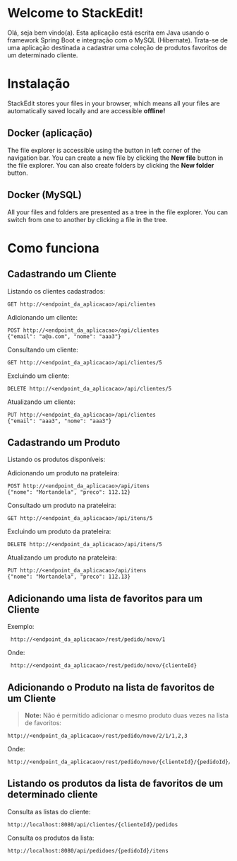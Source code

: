 # Welcome to StackEdit!

Olá, seja bem vindo(a).
Esta aplicação está escrita em Java usando o framework Spring Boot e integração com o MySQL (Hibernate).
Trata-se de uma aplicação destinada a cadastrar uma coleção de produtos favoritos de um determinado cliente.

# Instalação

StackEdit stores your files in your browser, which means all your files are automatically saved locally and are accessible **offline!**

## Docker (aplicação)

The file explorer is accessible using the button in left corner of the navigation bar. You can create a new file by clicking the **New file** button in the file explorer. You can also create folders by clicking the **New folder** button.

## Docker (MySQL)

All your files and folders are presented as a tree in the file explorer. You can switch from one to another by clicking a file in the tree.

# Como funciona

## Cadastrando um Cliente
Listando os clientes cadastrados:

    GET http://<endpoint_da_aplicacao>/api/clientes

Adicionando um cliente:

    POST http://<endpoint_da_aplicacao>/api/clientes
    {"email": "a@a.com", "nome": "aaa3"}

Consultando um cliente:

    GET http://<endpoint_da_aplicacao>/api/clientes/5

Excluindo um cliente:

    DELETE http://<endpoint_da_aplicacao>/api/clientes/5

Atualizando um cliente:

    PUT http://<endpoint_da_aplicacao>/api/clientes
    {"email": "aaa3", "nome": "aaa3"}

## Cadastrando um Produto

Listando os produtos disponíveis: 

Adicionando um produto na prateleira:

    POST http://<endpoint_da_aplicacao>/api/itens
    {"nome": "Mortandela", "preco": 112.12}

Consultado um produto na prateleira:

    GET http://<endpoint_da_aplicacao>/api/itens/5

Excluindo um produto da prateleira:

    DELETE http://<endpoint_da_aplicacao>/api/itens/5

Atualizando um produto na prateleira:

    PUT http://<endpoint_da_aplicacao>/api/itens
    {"nome": "Mortandela", "preco": 112.13}

## Adicionando uma lista de  favoritos para um Cliente

Exemplo:

     http://<endpoint_da_aplicacao>/rest/pedido/novo/1

Onde:

     http://<endpoint_da_aplicacao>/rest/pedido/novo/{clienteId}

## Adicionando o Produto na lista de favoritos de um Cliente

> **Note:** Não é permitido adicionar o mesmo produto duas vezes na lista de favoritos:

    http://<endpoint_da_aplicacao>/rest/pedido/novo/2/1/1,2,3

Onde:

    http://<endpoint_da_aplicacao>/rest/pedido/novo/{clienteId}/{pedidoId}/{listaDeItens}

## Listando os produtos da lista de favoritos de um determinado cliente

Consulta as listas do cliente:

    http://localhost:8080/api/clientes/{clienteId}/pedidos

Consulta os produtos da lista:

    http://localhost:8080/api/pedidoes/{pedidoId}/itens
